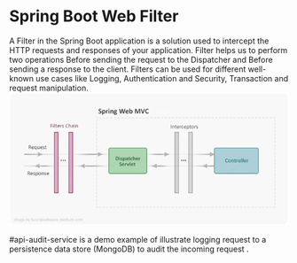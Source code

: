 # Spring Boot Web Filter
A Filter in the Spring Boot application is a solution used to intercept the HTTP requests and responses of your application. Filter helps us to perform two operations Before sending the request to the Dispatcher and Before sending a response to the client.
Filters can be used for different well-known use cases like Logging, Authentication and Security, Transaction and request manipulation.
![Spring-filter.png](Spring-filter.png)

#api-audit-service is a demo example of illustrate logging request to a persistence data store (MongoDB)
to audit the incoming request . 

